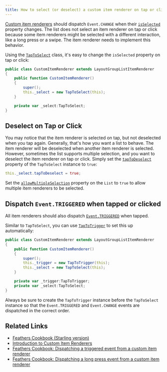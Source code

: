 ```yaml
---
title: How to select (or deselect) a custom item renderer on tap or click (Starling version)
---
```


[Custom item renderers](../item-renderers.html) should dispatch `Event.CHANGE` when their [`isSelected`](/api-reference/feathers/controls/renderers/IToggle.html#isSelected) property changes. The list does not select an item renderer on tap or click because some item renderers might be selected with a different interaction, like a long press or a swipe. The item renderer needs to implement this behavior.

Using the [`TapToSelect`](/api-reference/feathers/utils/touch/TapToSelect.html) class, it's easy to change the `isSelected` property on tap or click:

```actionscript
public class CustomItemRenderer extends LayoutGroupListItemRenderer
{
    public function CustomItemRenderer()
    {
        super();
        this._select = new TapToSelect(this);
    }

    private var _select:TapToSelect;
}
```

## Deselect on Tap or Click

You may notice that the item renderer is selected on tap, but not deselected when you tap again. Generally, that's how you want a list to behave. The item renderer will be deselected when another item renderer is selected. However, sometimes the list supports multiple selection, and you want to deselect the item renderer on tap or click. Simply set the [`tapToDeselect`](/api-reference/feathers/utils/touch/TapToSelect.html#tapToDeselect) property of the `TapToSelect` instance to `true`:

```actionscript
this._select.tapToDeselect = true;
```

Set the [`allowMultipleSelection`](/api-reference/feathers/controls/List.html#allowMultipleSelection) property on the `List` to `true` to allow multiple item renderers to be selected.

## Dispatch `Event.TRIGGERED` when tapped or clicked

All item renderers should also dispatch [`Event.TRIGGERED`](/api-reference/feathers/controls/renderers/IListItemRenderer.html#event:triggered) when tapped.

Similar to `TapToSelect`, you can use [`TapToTrigger`](/api-reference/feathers/utils/touch/TapToTrigger.html) to set this up automatically:

```actionscript
public class CustomItemRenderer extends LayoutGroupListItemRenderer
{
    public function CustomItemRenderer()
    {
        super();
        this._trigger = new TapToTrigger(this);
        this._select = new TapToSelect(this);
    }

    private var _trigger:TapToTrigger;
    private var _select:TapToSelect;
}
```

Always be sure to create the `TapToTrigger` instance before the `TapToSelect` instance so that the `Event.TRIGGERED` and `Event.CHANGE` events are dispatched in the correct order.

## Related Links

- [Feathers Cookbook (Starling version)](./index.md)
- [Introduction to Custom Item Renderers](../item-renderers.html)
- [Feathers Cookbook: Dispatching a triggered event from a custom item renderer](./item-renderer-triggered-on-tap.md)
- [Feathers Cookbook: Dispatching a long press event from a custom item renderer](./item-renderer-long-press.md)
